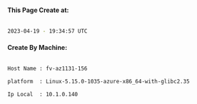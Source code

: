 
   
#### This Page Create at:

```bash

2023-04-19 - 19:34:57 UTC

```

#### Create By Machine:

```bash

Host Name : fv-az1131-156

platform  : Linux-5.15.0-1035-azure-x86_64-with-glibc2.35

Ip Local  : 10.1.0.140

```

